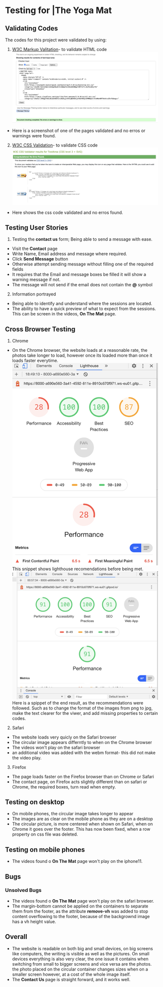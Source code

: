# Testing for |The Yoga Mat


## Validating Codes
The codes for this project were validated by using:
1. [W3C Markup Valitation](https://validator.w3.org)- to validate HTML code
![HTML validation](assets/images/html-validation1.png)
- Here is a screenshot of one of the pages validated and no erros or warnings were found.
2. [W3C CSS Validation](https://jigsaw.w3.org/css-validator/)- to validate CSS code
![css validation](assets/images/css-validation.png)
- Here shows the css code validated and no erros found.

## Testing User Stories
1. Testing the **contact us** form;
  Being able to send a message with ease.
- Visit the **Contact** page
- Write Name, Email address and message where required.
- Click **Send Message** button
- Otherwise attempt sending message without filling one of the required fields
- It requires that the Email and message boxes be filled it will show a warning message if not.
- The message will not send if the email does not contain the **@** symbol

2. Information portrayed
- Being able to identify and understand where the sessions are located.
- The ability to have a quick preview of what to expect from the sessions. This can be screen
in the videos, **On The Mat** page.

## Cross Browser Testing
1. Chrome
* On the Chrome browser, the website loads at a reasonable rate, the photos take longer to load,
however once its loaded more than once it loads faster everytime.
![lighthouse testing](assets/images/lighthouse-index1.png)
This snippet shows lighthouse recomendations before being met.
![lighthouse testing after](assets/images/lighthouse-index.png)
Here is a spippet of the end result, as the recommendations were followed. Such as
to change the format of the images from png to jpg, make the text clearer for the viwer,
and add missing properties to certain codes.
2. Safari
* The website loads very quicly on the Safari browser
* The circular image appears differntly to when on the Chrome browser
* The videos won't play on the safari browser
* an additional video <source> was added with the webm format- this did not make the video play.
3. Firefox 
* The page loads faster on the Firefox browser than on Chrome or Safari
* The contact page, on Firefox acts slightly different than on safari or Chrome, 
the required boxes, turn read when empty.

## Testing on desktop 
- On mobile phones, the circular image takes longer to appear
- The images are as clear on the mobile phone as they are on a desktop
- The circular picture, is more centered when shown on Safari, when on Chrome it goes over the footer.
This has now been fixed, when a row property on css file was deleted.

## Testing on mobile phones
- The videos found o **On The Mat** page won't play on the iphone11.

## Bugs

### Unsolved Bugs
* The videos found o **On The Mat** page won't play on the safari browser.
* The margin-bottom cannot be applied on the containers to separate them from the footer, as the attribute
 **remove-vh** was added to stop content overflowing to the footer, because of the backgrownd image has a vh height value.

## Overall
* The website is readable on both big and small devices, on big screens like computers, the writing is visible as well as the pictures.
On small devices everything is also very clear, the one issue it contains when switching from small to bigger screens and vice versa
are the photos. the photo placed on the circular container changes sizes when on a smaller screen however, at a cost of the whole image itself.
* The **Contact Us** page is straight forward, and it works well.
